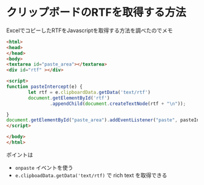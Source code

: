 # クリップボードのRTFを取得する方法

ExcelでコピーしたRTFをJavascriptを取得する方法を調べたのでメモ

```html
<html>
<head>
</head>
<body>
<textarea id="paste_area"></textarea>
<div id="rtf" ></div>

<script>
function pasteIntercept(e) {
        let rtf = e.clipboardData.getData('text/rtf')
        document.getElementById('rtf')
                .appendChild(document.createTextNode(rtf + "\n"));

}
document.getElementById("paste_area").addEventListener("paste", pasteIntercept);
</script>

</body>
</html>
```

ポイントは
- `onpaste` イベントを使う
- `e.clipboadData.getData('text/rtf)` で rich text を取得できる
